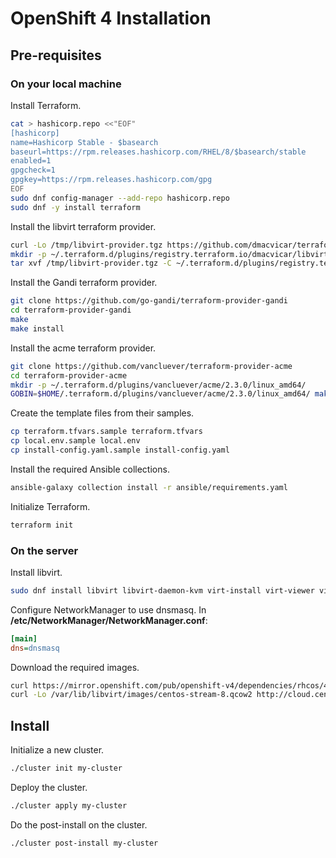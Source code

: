 # OpenShift 4 Installation

## Pre-requisites

### On your local machine

Install Terraform.

```sh
cat > hashicorp.repo <<"EOF"
[hashicorp]
name=Hashicorp Stable - $basearch
baseurl=https://rpm.releases.hashicorp.com/RHEL/8/$basearch/stable
enabled=1
gpgcheck=1
gpgkey=https://rpm.releases.hashicorp.com/gpg
EOF
sudo dnf config-manager --add-repo hashicorp.repo
sudo dnf -y install terraform
```

Install the libvirt terraform provider.

```sh
curl -Lo /tmp/libvirt-provider.tgz https://github.com/dmacvicar/terraform-provider-libvirt/releases/download/v0.6.3/terraform-provider-libvirt-0.6.3+git.1604843676.67f4f2aa.Fedora_32.x86_64.tar.gz
mkdir -p ~/.terraform.d/plugins/registry.terraform.io/dmacvicar/libvirt/0.6.3/linux_amd64
tar xvf /tmp/libvirt-provider.tgz -C ~/.terraform.d/plugins/registry.terraform.io/dmacvicar/libvirt/0.6.3/linux_amd64
```

Install the Gandi terraform provider.

```sh
git clone https://github.com/go-gandi/terraform-provider-gandi
cd terraform-provider-gandi
make
make install
```

Install the acme terraform provider.

```sh
git clone https://github.com/vancluever/terraform-provider-acme
cd terraform-provider-acme
mkdir -p ~/.terraform.d/plugins/vancluever/acme/2.3.0/linux_amd64/
GOBIN=$HOME/.terraform.d/plugins/vancluever/acme/2.3.0/linux_amd64/ make
```

Create the template files from their samples.

```sh
cp terraform.tfvars.sample terraform.tfvars
cp local.env.sample local.env
cp install-config.yaml.sample install-config.yaml
```

Install the required Ansible collections.

```sh
ansible-galaxy collection install -r ansible/requirements.yaml
```

Initialize Terraform.

```sh
terraform init
```

### On the server

Install libvirt.

```sh
sudo dnf install libvirt libvirt-daemon-kvm virt-install virt-viewer virt-top libguestfs-tools nmap-ncat
```

Configure NetworkManager to use dnsmasq. In **/etc/NetworkManager/NetworkManager.conf**:

```ini
[main]
dns=dnsmasq
```

Download the required images.

```sh
curl https://mirror.openshift.com/pub/openshift-v4/dependencies/rhcos/4.7/4.7.0/rhcos-4.7.0-x86_64-qemu.x86_64.qcow2.gz |gunzip -c > /var/lib/libvirt/images/rhcos-4.7.0-x86_64-qemu.x86_64.qcow2
curl -Lo /var/lib/libvirt/images/centos-stream-8.qcow2 http://cloud.centos.org/centos/8-stream/x86_64/images/CentOS-Stream-GenericCloud-8-20210210.0.x86_64.qcow2
```

## Install

Initialize a new cluster.

```sh
./cluster init my-cluster
```

Deploy the cluster.

```sh
./cluster apply my-cluster
```

Do the post-install on the cluster.

```sh
./cluster post-install my-cluster
```
